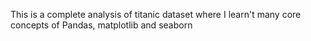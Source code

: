 This is a complete analysis of titanic dataset where I learn't many core concepts of Pandas, matplotlib and seaborn
